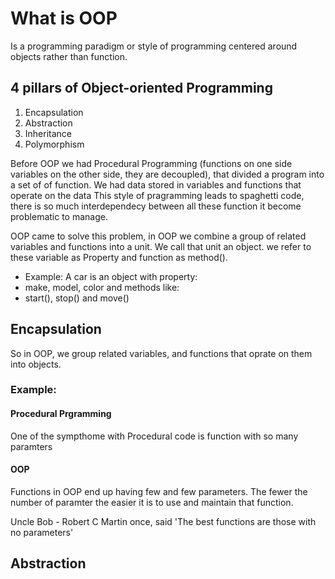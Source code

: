 
# What is OOP
Is a programming paradigm or style of programming centered around objects
rather than function.

## 4 pillars of Object-oriented Programming

1. Encapsulation
2. Abstraction
3. Inheritance
4. Polymorphism

Before OOP we had Procedural Programming (functions on one side variables on the other side, they are decoupled), that divided a program into a set of 
of function. We had data stored in variables and functions that operate on the data
This style of pragramming leads to spaghetti code, there is so much interdependecy between all these function it become problematic to manage.

OOP came to solve this problem, in OOP we combine a group of related variables and functions into a unit. We call that unit an object.
we refer to these variable as Property and function as method().

- Example:
A car is an object with property:
- make, model, color
and methods like:
- start(), stop() and move()

## Encapsulation
So in OOP, we group related variables, and functions that oprate on them into objects. 

### Example:
 
 #### Procedural Prgramming
 One of the sympthome with Procedural code is function with so many paramters

 #### OOP
 Functions in OOP end up having few and few parameters.
 The fewer the number of paramter the easier it is to use and maintain that function.

 Uncle Bob - Robert  C  Martin once, said 'The best functions are those with no parameters'

 ## Abstraction


